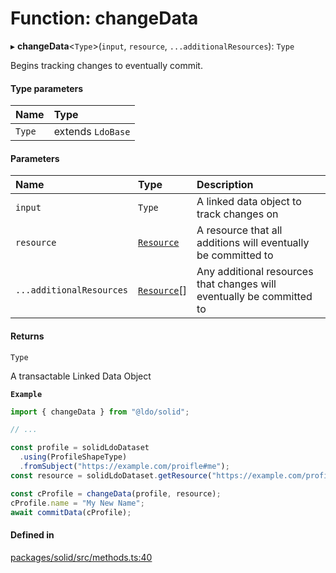 # Function: changeData

▸ **changeData**\<`Type`\>(`input`, `resource`, `...additionalResources`): `Type`

Begins tracking changes to eventually commit.

#### Type parameters

| Name | Type |
| :------ | :------ |
| `Type` | extends `LdoBase` |

#### Parameters

| Name | Type | Description |
| :------ | :------ | :------ |
| `input` | `Type` | A linked data object to track changes on |
| `resource` | [`Resource`](../classes/Resource.md) | A resource that all additions will eventually be committed to |
| `...additionalResources` | [`Resource`](../classes/Resource.md)[] | Any additional resources that changes will eventually be committed to |

#### Returns

`Type`

A transactable Linked Data Object

**`Example`**

```typescript
import { changeData } from "@ldo/solid";

// ...

const profile = solidLdoDataset
  .using(ProfileShapeType)
  .fromSubject("https://example.com/proifle#me");
const resource = solidLdoDataset.getResource("https://example.com/profile");

const cProfile = changeData(profile, resource);
cProfile.name = "My New Name";
await commitData(cProfile);
```

#### Defined in

[packages/solid/src/methods.ts:40](https://github.com/o-development/ldo/blob/b955d3b/packages/solid/src/methods.ts#L40)
